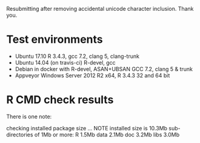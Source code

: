 Resubmitting after removing accidental unicode character inclusion. Thank you.

# Test environments
* Ubuntu 17.10 R 3.4.3, gcc 7.2, clang 5, clang-trunk
* Ubuntu 14.04 (on travis-ci) R-devel, gcc
* Debian in docker with R-devel, ASAN+UBSAN GCC 7.2, clang 5 & trunk
* Appveyor Windows Server 2012 R2 x64, R 3.4.3 32 and 64 bit

# R CMD check results

There is one note:

checking installed package size ... NOTE
  installed size is 10.3Mb
  sub-directories of 1Mb or more:
    R      1.5Mb
    data   2.1Mb
    doc    3.2Mb
    libs   3.0Mb
